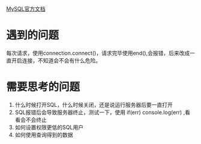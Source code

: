 

[MySQL官方文档](https://www.npmjs.com/package/mysql)



# 遇到的问题

每次请求，使用connection.connect()，请求完毕使用end(),会报错，后来改成一直开启连接，不知道会不会有什么危险。



# 需要思考的问题

1. 什么时候打开SQL，什么时候关闭，还是说运行服务器后要一直打开
2. SQL报错后会导致服务器终止，测试一下，使用 if(err) console.log(err) ,看看会不会终止
3. 如何设置权限更低的SQL用户
4. 如何使用查询得到的数据